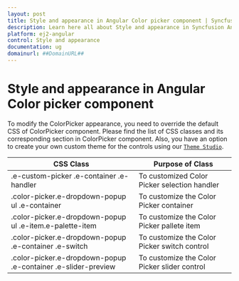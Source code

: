 ```yaml
---
layout: post
title: Style and appearance in Angular Color picker component | Syncfusion
description: Learn here all about Style and appearance in Syncfusion Angular Color picker component of Syncfusion Essential JS 2 and more.
platform: ej2-angular
control: Style and appearance 
documentation: ug
domainurl: ##DomainURL##
---
```


# Style and appearance in Angular Color picker component

To modify the ColorPicker appearance, you need to override the default CSS of ColorPicker component. Please find the list of CSS classes and its corresponding section in ColorPicker component. Also, you have an option to create your own custom theme for the controls using our [`Theme Studio`](https://ej2.syncfusion.com/themestudio/?theme=material).

| CSS Class | Purpose of Class |
|-----|-----|
|.e-custom-picker .e-container .e-handler|To customized Color Picker selection handler|
|.color-picker.e-dropdown-popup ul .e-container|To customize the Color Picker container|
|.color-picker.e-dropdown-popup ul .e-item.e-palette-item|To customize the Color Picker pallete item|
|.color-picker.e-dropdown-popup .e-container .e-switch|To customize the Color Picker switch control|
|.color-picker.e-dropdown-popup .e-container .e-slider-preview|To customize the Color Picker slider control|